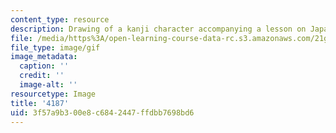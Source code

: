 ```yaml
---
content_type: resource
description: Drawing of a kanji character accompanying a lesson on Japanese.
file: /media/https%3A/open-learning-course-data-rc.s3.amazonaws.com/21g-504-japanese-iv-spring-2009/3f57a9b300e8c6842447ffdbb7698bd6_4187.gif
file_type: image/gif
image_metadata:
  caption: ''
  credit: ''
  image-alt: ''
resourcetype: Image
title: '4187'
uid: 3f57a9b3-00e8-c684-2447-ffdbb7698bd6
---
```

